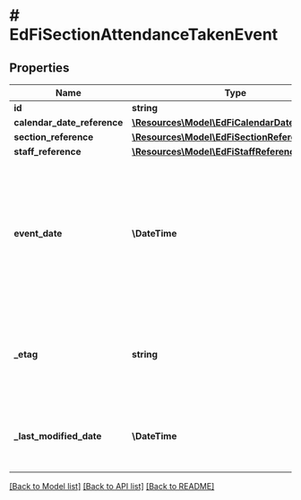 # # EdFiSectionAttendanceTakenEvent

## Properties

Name | Type | Description | Notes
------------ | ------------- | ------------- | -------------
**id** | **string** |  | [optional]
**calendar_date_reference** | [**\Resources\Model\EdFiCalendarDateReference**](EdFiCalendarDateReference.md) |  |
**section_reference** | [**\Resources\Model\EdFiSectionReference**](EdFiSectionReference.md) |  |
**staff_reference** | [**\Resources\Model\EdFiStaffReference**](EdFiStaffReference.md) |  | [optional]
**event_date** | **\DateTime** | The date the section attendance taken event was submitted, which could be a different date than the instructional day. |
**_etag** | **string** | A unique system-generated value that identifies the version of the resource. | [optional]
**_last_modified_date** | **\DateTime** | The date and time the resource was last modified. | [optional]

[[Back to Model list]](../../README.md#models) [[Back to API list]](../../README.md#endpoints) [[Back to README]](../../README.md)
